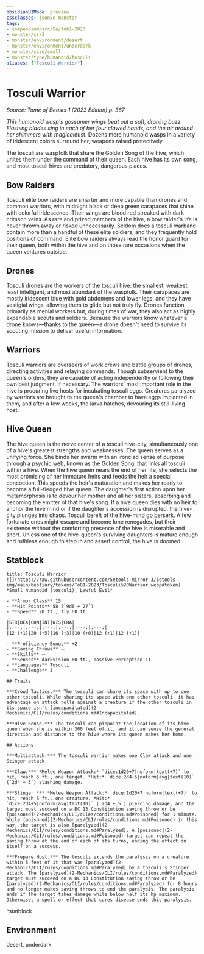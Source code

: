 ```yaml
---
obsidianUIMode: preview
cssclasses: json5e-monster
tags:
- compendium/src/5e/tob1-2023
- monster/cr/3
- monster/environment/desert
- monster/environment/underdark
- monster/size/small
- monster/type/humanoid/tosculi
aliases: ["Tosculi Warrior"]
---
```

# Tosculi Warrior
*Source: Tome of Beasts 1 (2023 Edition) p. 367*  

*This humanoid wasp's gossamer wings beat out a soft, droning buzz. Flashing blades sing in each of her four clawed hands, and the air around her shimmers with magical*dust. Dozens more humanoid wasps in a variety of iridescent colors surround her, weapons raised protectively.

The tosculi are waspfolk that share the Golden Song of the hive, which unites them under the command of their queen. Each hive has its own song, and most tosculi hives are predatory, dangerous places.

## Bow Raiders

Tosculi elite bow raiders are smarter and more capable than drones and common warriors, with midnight black or deep green carapaces that shine with colorful iridescence. Their wings are blood red streaked with dark crimson veins. As rare and prized members of the hive, a bow raider's life is never thrown away or risked unnecessarily. Seldom does a tosculi warband contain more than a handful of these elite soldiers, and they frequently hold positions of command. Elite bow raiders always lead the honor guard for their queen, both within the hive and on those rare occasions when the queen ventures outside.

## Drones

Tosculi drones are the workers of the tosculi hive: the smallest, weakest, least intelligent, and most abundant of the waspfolk. Their carapaces are mostly iridescent blue with gold abdomens and lower legs, and they have vestigial wings, allowing them to glide but not truly fly. Drones function primarily as menial workers but, during times of war, they also act as highly expendable scouts and soldiers. Because the warriors know whatever a drone knows—thanks to the queen—a drone doesn't need to survive its scouting mission to deliver useful information.

## Warriors

Tosculi warriors are overseers of work crews and battle groups of drones, directing activities and relaying commands. Though subservient to the queen's orders, they are capable of acting independently or following their own best judgment, if necessary. The warriors' most important role in the hive is procuring live hosts for incubating tosculi eggs. Creatures paralyzed by warriors are brought to the queen's chamber to have eggs implanted in them, and after a few weeks, the larva hatches, devouring its still-living host.

## Hive Queen

The hive queen is the nerve center of a tosculi hive-city, simultaneously one of a hive's greatest strengths and weaknesses. The queen serves as a unifying force. She binds her swarm with an ironclad sense of purpose through a psychic web, known as the Golden Song, that links all tosculi within a hive. When the hive queen nears the end of her life, she selects the most promising of her immature heirs and feeds the heir a special concoction. This speeds the heir's maturation and makes her ready to become a full-fledged hive queen. The daughter's first action upon her metamorphosis is to devour her mother and all her sisters, absorbing and becoming the emitter of that hive's song. If a hive queen dies with no heir to anchor the hive mind or if the daughter's accession is disrupted, the hive-city plunges into chaos. Tosculi bereft of the hive-mind go berserk. A few fortunate ones might escape and become lone renegades, but their existence without the comforting presence of the hive is miserable and short. Unless one of the hive-queen's surviving daughters is mature enough and ruthless enough to step in and assert control, the hive is doomed.

## Statblock

```ad-statblock
title: Tosculi Warrior
![](https://raw.githubusercontent.com/5etools-mirror-3/5etools-img/main/bestiary/tokens/ToB1-2023/Tosculi%20Warrior.webp#token)
*Small humanoid (tosculi), Lawful Evil*

- **Armor Class** 15
- **Hit Points** 58 (`9d6 + 27`)
- **Speed** 20 ft., fly 60 ft.

|STR|DEX|CON|INT|WIS|CHA|
|:---:|:---:|:---:|:---:|:---:|:---:|
|12 (+1)|20 (+5)|16 (+3)|10 (+0)|12 (+1)|12 (+1)|

- **Proficiency Bonus** +2
- **Saving Throws** ⏤
- **Skills** ⏤
- **Senses** darkvision 60 ft., passive Perception 11
- **Languages** Tosculi
- **Challenge** 3

## Traits

***Crowd Tactics.*** The tosculi can share its space with up to one other tosculi. While sharing its space with one other tosculi, it has advantage on attack rolls against a creature if the other tosculi in its space isn't [incapacitated](2-Mechanics/CLI/rules/conditions.md#Incapacitated).

***Hive Sense.*** The tosculi can pinpoint the location of its hive queen when she is within 300 feet of it, and it can sense the general direction and distance to the hive where its queen makes her home.

## Actions

***Multiattack.*** The tosculi warrior makes one Claw attack and one Stinger attack.

***Claw.*** *Melee Weapon Attack:* `dice:1d20+7|noform|text(+7)` to hit, reach 5 ft., one target. *Hit:* `dice:2d4+5|noform|avg|text(10)` (`2d4 + 5`) slashing damage.

***Stinger.*** *Melee Weapon Attack:* `dice:1d20+7|noform|text(+7)` to hit, reach 5 ft., one creature. *Hit:* `dice:2d4+5|noform|avg|text(10)` (`2d4 + 5`) piercing damage, and the target must succeed on a DC 13 Constitution saving throw or be [poisoned](2-Mechanics/CLI/rules/conditions.md#Poisoned) for 1 minute. While [poisoned](2-Mechanics/CLI/rules/conditions.md#Poisoned) in this way, the target is also [paralyzed](2-Mechanics/CLI/rules/conditions.md#Paralyzed). A [poisoned](2-Mechanics/CLI/rules/conditions.md#Poisoned) target can repeat the saving throw at the end of each of its turns, ending the effect on itself on a success.

***Prepare Host.*** The tosculi extends the paralysis on a creature within 5 feet of it that was [paralyzed](2-Mechanics/CLI/rules/conditions.md#Paralyzed) by a tosculi's Stinger attack. The [paralyzed](2-Mechanics/CLI/rules/conditions.md#Paralyzed) target must succeed on a DC 13 Constitution saving throw or be [paralyzed](2-Mechanics/CLI/rules/conditions.md#Paralyzed) for 8 hours and no longer makes saving throws to end the paralysis. The paralysis ends if the target takes damage while below half its hp maximum. Otherwise, a spell or effect that cures disease ends this paralysis.
```
^statblock

## Environment

desert, underdark
